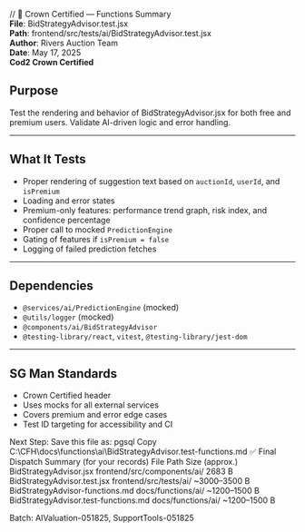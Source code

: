 // 👑 Crown Certified — Functions Summary  
**File**: BidStrategyAdvisor.test.jsx  
**Path**: frontend/src/tests/ai/BidStrategyAdvisor.test.jsx  
**Author**: Rivers Auction Team  
**Date**: May 17, 2025  
**Cod2 Crown Certified**

## Purpose  
Test the rendering and behavior of BidStrategyAdvisor.jsx for both free and premium users. Validate AI-driven logic and error handling.

---

## What It Tests  
- Proper rendering of suggestion text based on `auctionId`, `userId`, and `isPremium`  
- Loading and error states  
- Premium-only features: performance trend graph, risk index, and confidence percentage  
- Proper call to mocked `PredictionEngine`  
- Gating of features if `isPremium = false`  
- Logging of failed prediction fetches

---

## Dependencies  
- `@services/ai/PredictionEngine` (mocked)  
- `@utils/logger` (mocked)  
- `@components/ai/BidStrategyAdvisor`  
- `@testing-library/react`, `vitest`, `@testing-library/jest-dom`  

---

## SG Man Standards  
- Crown Certified header  
- Uses mocks for all external services  
- Covers premium and error edge cases  
- Test ID targeting for accessibility and CI  

 Next Step: Save this file as:
pgsql
Copy
C:\CFH\docs\functions\ai\BidStrategyAdvisor.test-functions.md
✅ Final Dispatch Summary (for your records)
File	Path	Size (approx.)
BidStrategyAdvisor.jsx	frontend/src/components/ai/	2683 B
BidStrategyAdvisor.test.jsx	frontend/src/tests/ai/	~3000–3500 B
BidStrategyAdvisor-functions.md	docs/functions/ai/	~1200–1500 B
BidStrategyAdvisor.test-functions.md	docs/functions/ai/	~1200–1500 B

Batch: AIValuation-051825, SupportTools-051825
